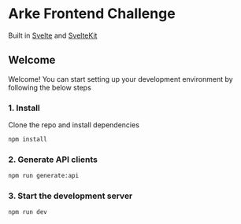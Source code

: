 # Arke Frontend Challenge

Built in [Svelte](https://svelte.dev) and [SvelteKit](https://kit.svelte.dev)

## Welcome

Welcome! You can start setting up your development environment by following the below steps

### 1. Install

Clone the repo and install dependencies

```bash
npm install
```

### 2. Generate API clients

```bash
npm run generate:api
```

### 3. Start the development server

```bash
npm run dev
```
